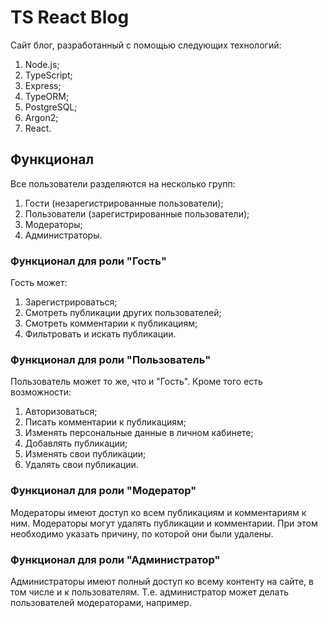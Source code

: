# TS React Blog
Сайт блог, разработанный с помощью следующих технологий:
1. Node.js;
2. TypeScript;
3. Express;
4. TypeORM;
5. PostgreSQL;
6. Argon2;
7. React.


## Функционал
Все пользователи разделяются на несколько групп:
1. Гости (незарегистрированные пользователи);
2. Пользователи (зарегистрированные пользователи);
3. Модераторы;
4. Администраторы.

### Функционал для роли "Гость"
Гость может:
1. Зарегистрироваться;
2. Смотреть публикации других пользователей;
3. Смотреть комментарии к публикациям;
4. Фильтровать и искать публикации.

### Функционал для роли "Пользователь"
Пользователь может то же, что и "Гость". Кроме того есть возможности:
1. Авторизоваться;
2. Писать комментарии к публикациям;
3. Изменять персональные данные в личном кабинете;
4. Добавлять публикации;
5. Изменять свои публикации;
6. Удалять свои публикации.

### Функционал для роли "Модератор"
Модераторы имеют доступ ко всем публикациям и комментариям к ним. Модераторы могут удалять публикации и комментарии. При этом необходимо указать причину, по которой они были удалены.

### Функционал для роли "Администратор"
Администраторы имеют полный доступ ко всему контенту на сайте, в том числе и к пользователям. Т.е. администратор может делать пользователей модераторами, например.
